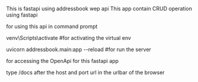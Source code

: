 This is fastapi using addressbook wep api
This app contain CRUD operation using fastapi

for using this api in command prompt

venv\Scripts\activate   #for activating the virtual env

uvicorn addressbook.main:app --reload   #for run the server

for accessing the OpenApi for this fastapi app

type /docs after the host and port url in the urlbar of the browser
